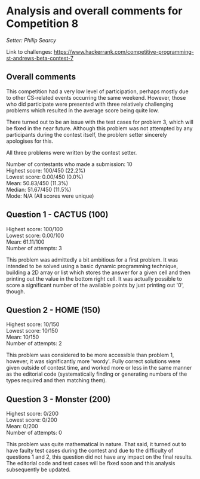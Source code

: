 # Analysis and overall comments for Competition 8

*Setter: Philip Searcy*

Link to challenges: https://www.hackerrank.com/competitive-programming-st-andrews-beta-contest-7

## Overall comments

This competition had a very low level of participation, perhaps mostly due to
other CS-related events occurring the same weekend. However, those who did participate
were presented with three relatively challenging problems which resulted in the average
score being quite low.

There turned out to be an issue with the test cases for problem 3, which will be fixed
in the near future. Although this problem was not attempted by any participants during the
contest itself, the problem setter sincerely apologises for this.

All three problems were written by the contest setter.

Number of contestants who made a submission: 10 <br>
Highest score: 100/450 (22.2%)<br>
Lowest score: 0.00/450 (0.0%)<br>
Mean: 50.83/450 (11.3%)<br>
Median: 51.67/450 (11.5%)<br>
Mode: N/A (All scores were unique)

## Question 1 - CACTUS (100)

Highest score: 100/100 <br>
Lowest score: 0.00/100 <br>
Mean: 61.11/100 <br>
Number of attempts: 3

This problem was admittedly a bit ambitious for a first problem. It was intended to be solved
using a basic dynamic programming technique, building a 2D array or list which stores the answer
for a given cell and then printing out the value in the bottom right cell. It was actually
possible to score a significant number of the available points by just printing out '0', though.

## Question 2 - HOME (150)

Highest score: 10/150 <br>
Lowest score: 10/150 <br>
Mean: 10/150 <br>
Number of attempts: 2

This problem was considered to be more accessible than problem 1, however, it was significantly more 'wordy'.
Fully correct solutions were given outside of contest time, and worked more or less in the same manner as the
editorial code (systematically finding or generating numbers of the types required and then matching them).

## Question 3 - Monster (200)

Highest score: 0/200<br>
Lowest score: 0/200 <br>
Mean: 0/200 <br>
Number of attempts: 0

This problem was quite mathematical in nature. That said, it turned out to have faulty test cases during the
contest and due to the difficulty of questions 1 and 2, this question did not have any impact on the final results.
The editorial code and test cases will be fixed soon and this analysis subsequently be updated.
